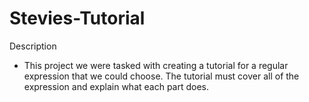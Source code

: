# Stevies-Tutorial

Description
* This project we were tasked with creating a tutorial for a regular expression that we could choose. The tutorial must cover all of the expression and explain what each part does.